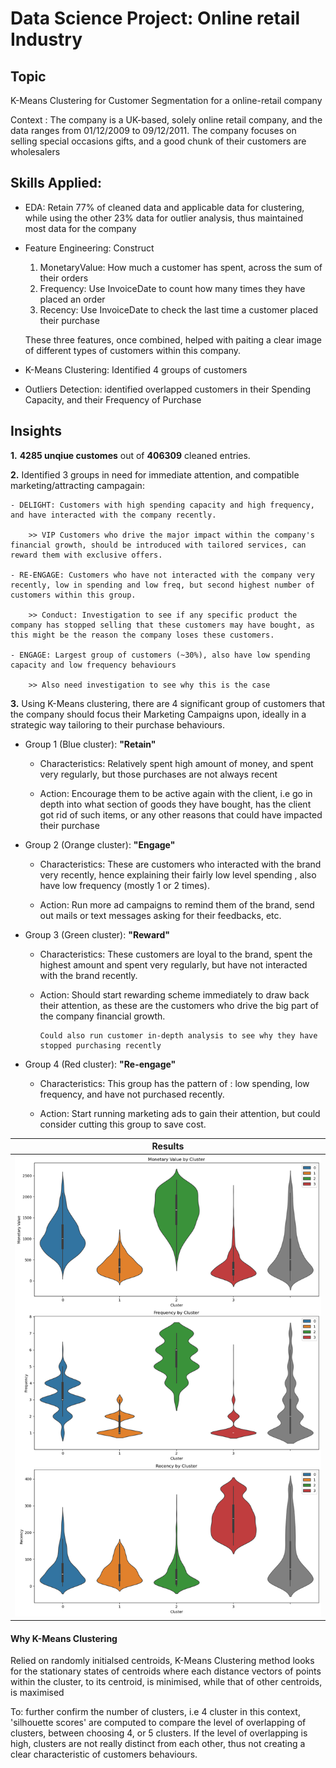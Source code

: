 # Data Science Project: Online retail Industry

## Topic

K-Means Clustering for Customer Segmentation for a online-retail company

Context : The company is a UK-based, solely online retail company, and the data ranges from 01/12/2009 to 09/12/2011. The company focuses on selling special occasions gifts, and a good chunk of their customers are wholesalers


## Skills Applied:
- EDA: Retain 77% of cleaned data and applicable data for clustering, while using the other 23% data for outlier analysis, thus maintained most data for the company
- Feature Engineering: Construct
    1. MonetaryValue: How much a customer has spent, across the sum of their orders
    2. Frequency: Use InvoiceDate to count how many times they have placed an order
    3. Recency: Use InvoiceDate to check the last time a customer placed their purchase

  These three features, once combined, helped with paiting a clear image of different types of customers within this company.

- K-Means Clustering: Identified 4 groups of customers

- Outliers Detection: identified overlapped customers in their Spending Capacity, and their Frequency of Purchase

## Insights

**1.**  **4285 unqiue customes** out of **406309** cleaned entries.

**2.** Identified 3 groups in need for immediate attention, and compatible marketing/attracting campagain: 

    - DELIGHT: Customers with high spending capacity and high frequency, and have interacted with the company recently.
    
        >> VIP Customers who drive the major impact within the company's financial growth, should be introduced with tailored services, can reward them with exclusive offers.
        
    - RE-ENGAGE: Customers who have not interacted with the company very recently, low in spending and low freq, but second highest number of customers within this group.
        
        >> Conduct: Investigation to see if any specific product the company has stopped selling that these customers may have bought, as this might be the reason the company loses these customers.

    - ENGAGE: Largest group of customers (~30%), also have low spending capacity and low frequency behaviours

        >> Also need investigation to see why this is the case

    
**3.** Using K-Means clustering, there are 4 significant group of customers that the company should focus their Marketing Campaigns upon, ideally in a strategic way tailoring to their purchase behaviours.


- Group 1 (Blue cluster): **"Retain"**

  - Characteristics: Relatively spent high amount of money, and spent very regularly, but those purchases are not always recent

  - Action: Encourage them to be active again with the client, i.e go in depth into what section of goods they have bought, has the client got rid of such items, or any other reasons that could have impacted their purchase
 
- Group 2 (Orange cluster): **"Engage"**
 
  - Characteristics: These are customers who interacted with the brand very recently, hence explaining their fairly low level spending , also have low frequency (mostly 1 or 2 times).

  - Action: Run more ad campaigns to remind them of the brand, send out mails or text messages asking for their feedbacks, etc.

- Group 3 (Green cluster): **"Reward"**
 
  - Characteristics: These customers are loyal to the brand, spent the highest amount and spent very regularly, but have not interacted with the brand recently.

  - Action: Should start rewarding scheme immediately to draw back their attention, as these are the customers who drive the big part of the company financial growth.
    
        Could also run customer in-depth analysis to see why they have stopped purchasing recently

- Group 4 (Red cluster): **"Re-engage"**
 
  - Characteristics: This group has the pattern of : low spending, low frequency, and have not purchased recently.

  - Action: Start running marketing ads to gain their attention, but could consider cutting this group to save cost. 



| Results |
|:-------------------------:|
|<img width="1604" alt="screen" src="assets/Cluster - kmeans.png">|

#### Why K-Means Clustering
Relied on randomly initialsed centroids, K-Means Clustering method looks for the stationary states of centroids where each distance vectors of points within the cluster, to its centroid, is minimised, while that of other centroids, is maximised

To: further confirm the number of clusters, i.e 4 cluster in this context, 'silhouette scores' are computed to compare the level of overlapping of clusters, between choosing 4, or 5 clusters. If the level of overlapping is high, clusters are not really distinct from each other, thus not creating a clear characteristic of customers behaviours.
